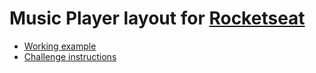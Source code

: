 # Music Player layout for [Rocketseat](https://github.com/rocketseat)

- [Working example](https://jeremiassnts.github.io/music-player-rocketseat-challenge-01/)
- [Challenge instructions](https://www.rocketseat.com.br/boracodar/desafios-anteriores/um-player-de-musica-desafio-01)